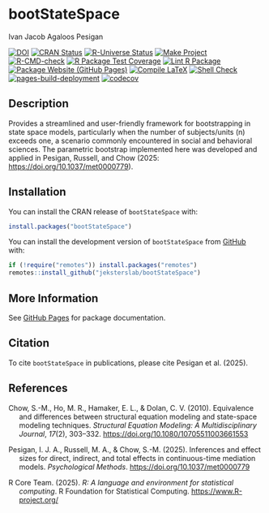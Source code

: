 bootStateSpace
================
Ivan Jacob Agaloos Pesigan

<!-- README.md is generated from .setup/readme/README.Rmd. Please edit that file -->

<!-- badges: start -->

[![DOI](https://zenodo.org/badge/DOI/10.1037/met0000779.svg)](https://doi.org/10.1037/met0000779)
[![CRAN
Status](https://www.r-pkg.org/badges/version/bootStateSpace)](https://cran.r-project.org/package=bootStateSpace)
[![R-Universe
Status](https://jeksterslab.r-universe.dev/badges/bootStateSpace)](https://jeksterslab.r-universe.dev/bootStateSpace)
[![Make
Project](https://github.com/jeksterslab/bootStateSpace/actions/workflows/make.yml/badge.svg)](https://github.com/jeksterslab/bootStateSpace/actions/workflows/make.yml)
[![R-CMD-check](https://github.com/jeksterslab/bootStateSpace/actions/workflows/check-full.yml/badge.svg)](https://github.com/jeksterslab/bootStateSpace/actions/workflows/check-full.yml)
[![R Package Test
Coverage](https://github.com/jeksterslab/bootStateSpace/actions/workflows/test-coverage.yml/badge.svg)](https://github.com/jeksterslab/bootStateSpace/actions/workflows/test-coverage.yml)
[![Lint R
Package](https://github.com/jeksterslab/bootStateSpace/actions/workflows/lint.yml/badge.svg)](https://github.com/jeksterslab/bootStateSpace/actions/workflows/lint.yml)
[![Package Website (GitHub
Pages)](https://github.com/jeksterslab/bootStateSpace/actions/workflows/pkgdown-gh-pages.yml/badge.svg)](https://github.com/jeksterslab/bootStateSpace/actions/workflows/pkgdown-gh-pages.yml)
[![Compile
LaTeX](https://github.com/jeksterslab/bootStateSpace/actions/workflows/latex.yml/badge.svg)](https://github.com/jeksterslab/bootStateSpace/actions/workflows/latex.yml)
[![Shell
Check](https://github.com/jeksterslab/bootStateSpace/actions/workflows/shellcheck.yml/badge.svg)](https://github.com/jeksterslab/bootStateSpace/actions/workflows/shellcheck.yml)
[![pages-build-deployment](https://github.com/jeksterslab/bootStateSpace/actions/workflows/pages/pages-build-deployment/badge.svg)](https://github.com/jeksterslab/bootStateSpace/actions/workflows/pages/pages-build-deployment)
[![codecov](https://codecov.io/gh/jeksterslab/bootStateSpace/branch/main/graph/badge.svg?token=KVLUET3DJ6)](https://codecov.io/gh/jeksterslab/bootStateSpace)
<!-- badges: end -->

## Description

Provides a streamlined and user-friendly framework for bootstrapping in
state space models, particularly when the number of subjects/units (n)
exceeds one, a scenario commonly encountered in social and behavioral
sciences. The parametric bootstrap implemented here was developed and
applied in Pesigan, Russell, and Chow (2025:
<https://doi.org/10.1037/met0000779>).

## Installation

You can install the CRAN release of `bootStateSpace` with:

``` r
install.packages("bootStateSpace")
```

You can install the development version of `bootStateSpace` from
[GitHub](https://github.com/jeksterslab/bootStateSpace) with:

``` r
if (!require("remotes")) install.packages("remotes")
remotes::install_github("jeksterslab/bootStateSpace")
```

## More Information

See [GitHub Pages](https://jeksterslab.github.io/bootStateSpace) for
package documentation.

## Citation

To cite `bootStateSpace` in publications, please cite Pesigan et al.
(2025).

## References

<div id="refs" class="references csl-bib-body hanging-indent"
entry-spacing="0" line-spacing="2">

<div id="ref-Chow-Ho-Hamaker-etal-2010" class="csl-entry">

Chow, S.-M., Ho, M. R., Hamaker, E. L., & Dolan, C. V. (2010).
Equivalence and differences between structural equation modeling and
state-space modeling techniques. *Structural Equation Modeling: A
Multidisciplinary Journal*, *17*(2), 303–332.
<https://doi.org/10.1080/10705511003661553>

</div>

<div id="ref-Pesigan-Russell-Chow-2025a" class="csl-entry">

Pesigan, I. J. A., Russell, M. A., & Chow, S.-M. (2025). Inferences and
effect sizes for direct, indirect, and total effects in continuous-time
mediation models. *Psychological Methods*.
<https://doi.org/10.1037/met0000779>

</div>

<div id="ref-RCoreTeam-2025" class="csl-entry">

R Core Team. (2025). *R: A language and environment for statistical
computing*. R Foundation for Statistical Computing.
<https://www.R-project.org/>

</div>

</div>
